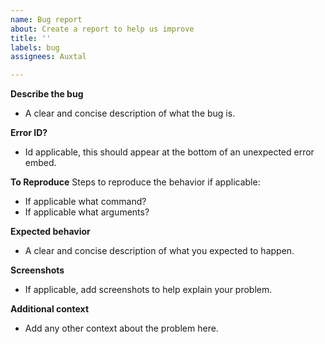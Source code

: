 ```yaml
---
name: Bug report
about: Create a report to help us improve
title: ''
labels: bug
assignees: Auxtal

---
```


**Describe the bug**
- A clear and concise description of what the bug is.

**Error ID?**
- Id applicable, this should appear at the bottom of an unexpected error embed.

**To Reproduce**
Steps to reproduce the behavior if applicable:
- If applicable what command?
- If applicable what arguments?

**Expected behavior**
- A clear and concise description of what you expected to happen.

**Screenshots**
- If applicable, add screenshots to help explain your problem.

**Additional context**
- Add any other context about the problem here.

